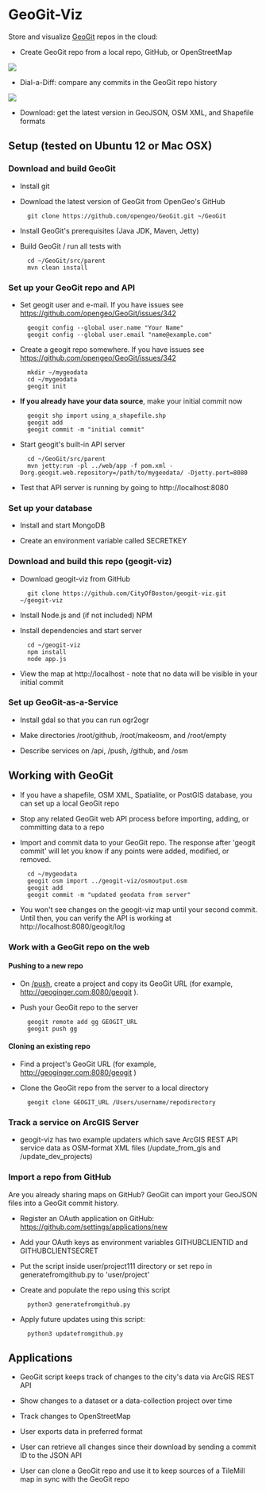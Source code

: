 # GeoGit-Viz

Store and visualize <a href="http://geogit.org">GeoGit</a> repos in the cloud:

* Create GeoGit repo from a local repo, GitHub, or OpenStreetMap

<img src="https://raw.github.com/CityOfBoston/geogit-viz/master/osmimport.png"/>

* Dial-a-Diff: compare any commits in the GeoGit repo history

<img src="https://raw.github.com/CityOfBoston/geogit-viz/master/dialadiff.png"/>

* Download: get the latest version in GeoJSON, OSM XML, and Shapefile formats

## Setup (tested on Ubuntu 12 or Mac OSX)

### Download and build GeoGit

* Install git

* Download the latest version of GeoGit from OpenGeo's GitHub

        git clone https://github.com/opengeo/GeoGit.git ~/GeoGit

* Install GeoGit's prerequisites (Java JDK, Maven, Jetty)

* Build GeoGit / run all tests with

        cd ~/GeoGit/src/parent
        mvn clean install

### Set up your GeoGit repo and API

* Set geogit user and e-mail. If you have issues see https://github.com/opengeo/GeoGit/issues/342

        geogit config --global user.name "Your Name"
        geogit config --global user.email "name@example.com"

* Create a geogit repo somewhere. If you have issues see https://github.com/opengeo/GeoGit/issues/342

        mkdir ~/mygeodata
        cd ~/mygeodata
        geogit init

* **If you already have your data source**, make your initial commit now

        geogit shp import using_a_shapefile.shp
        geogit add
        geogit commit -m "initial commit"

* Start geogit's built-in API server

        cd ~/GeoGit/src/parent
        mvn jetty:run -pl ../web/app -f pom.xml -Dorg.geogit.web.repository=/path/to/mygeodata/ -Djetty.port=8080

* Test that API server is running by going to http://localhost:8080

### Set up your database

* Install and start MongoDB

* Create an environment variable called SECRETKEY

### Download and build this repo (geogit-viz)

* Download geogit-viz from GitHub

        git clone https://github.com/CityOfBoston/geogit-viz.git ~/geogit-viz

* Install Node.js and (if not included) NPM

* Install dependencies and start server

        cd ~/geogit-viz
        npm install
        node app.js

* View the map at http://localhost - note that no data will be visible in your initial commit

### Set up GeoGit-as-a-Service

* Install gdal so that you can run ogr2ogr

* Make directories /root/github, /root/makeosm, and /root/empty

* Describe services on /api, /push, /github, and /osm

## Working with GeoGit

* If you have a shapefile, OSM XML, Spatialite, or PostGIS database, you can set up a local GeoGit repo

* Stop any related GeoGit web API process before importing, adding, or committing data to a repo

* Import and commit data to your GeoGit repo. The response after 'geogit commit' will let you know if any points were added, modified, or removed.

        cd ~/mygeodata
        geogit osm import ../geogit-viz/osmoutput.osm
        geogit add
        geogit commit -m "updated geodata from server"

* You won't see changes on the geogit-viz map until your second commit. Until then, you can verify the API is working at http://localhost:8080/geogit/log 

### Work with a GeoGit repo on the web

#### Pushing to a new repo

* On <a href="http://geoginger.com/push">/push</a>, create a project and copy its GeoGit URL (for example, http://geoginger.com:8080/geogit ).

* Push your GeoGit repo to the server

        geogit remote add gg GEOGIT_URL
        geogit push gg

#### Cloning an existing repo

* Find a project's GeoGit URL (for example, http://geoginger.com:8080/geogit )

* Clone the GeoGit repo from the server to a local directory

        geogit clone GEOGIT_URL /Users/username/repodirectory

### Track a service on ArcGIS Server

* geogit-viz has two example updaters which save ArcGIS REST API service data as OSM-format XML files (/update\_from\_gis and /update\_dev\_projects)

### Import a repo from GitHub

Are you already sharing maps on GitHub?  GeoGit can import your GeoJSON files into a GeoGit commit history.

* Register an OAuth application on GitHub: https://github.com/settings/applications/new

* Add your OAuth keys as environment variables GITHUBCLIENTID and GITHUBCLIENTSECRET

* Put the script inside user/project111 directory or set repo in generatefromgithub.py to 'user/project'

* Create and populate the repo using this script

        python3 generatefromgithub.py

* Apply future updates using this script:

        python3 updatefromgithub.py

## Applications

* GeoGit script keeps track of changes to the city's data via ArcGIS REST API

* Show changes to a dataset or a data-collection project over time

* Track changes to OpenStreetMap

* User exports data in preferred format

* User can retrieve all changes since their download by sending a commit ID to the JSON API

* User can clone a GeoGit repo and use it to keep sources of a TileMill map in sync with the GeoGit repo
